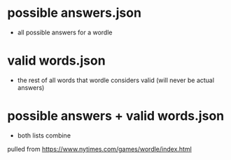 # possible answers.json
- all possible answers for a wordle
# valid words.json
- the rest of all words that wordle considers valid (will never be actual answers)
# possible answers + valid words.json
- both lists combine


pulled from https://www.nytimes.com/games/wordle/index.html
